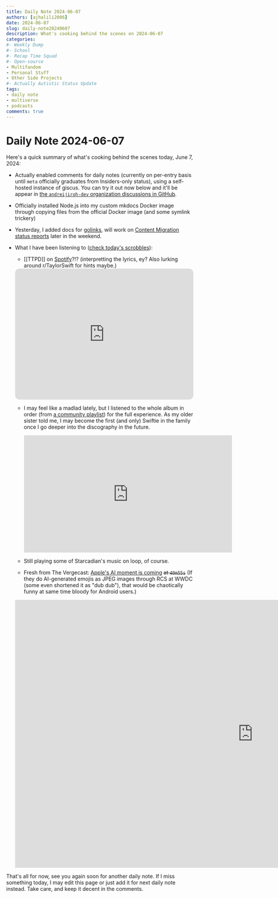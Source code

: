 ```yaml
---
title: Daily Note 2024-06-07
authors: [ajhalili2006]
date: 2024-06-07
slug: daily-note20240607
description: What's cooking behind the scenes on 2024-06-07
categories:
#- Weekly Dump
#- School
#- Recap Time Squad
#- Open-source
- Multifandom
- Personal Stuff
- Other Side Projects
#- Actually Autistic Status Update
tags:
- daily note
- multiverse
- podcasts
comments: true
---
```


# Daily Note 2024-06-07

Here's a quick summary of what's cooking behind the scenes today, June 7, 2024:

* Actually enabled comments for daily notes (currently on per-entry basis until `meta` officially graduates from Insiders-only status), using a self-hosted instance of giscus. You can try it out now below and it'll be appear in [the `andreijiroh-dev` organization discussions in GitHub](https://github.com/orgs/andreijiroh-dev/discussions/categories/daily-notes-and-status-updates).
* Officially installed Node.js into my custom mkdocs Docker image through copying files from the official Docker image (and some symlink trickery)
* Yesterday, I added docs for [golinks](../../../golinks.md), will work on [Content Migration status reports](../../../migration-progress.md) later in the weekend.
* What I have been listening to ([check today's scrobbles](https://www.last.fm/user/ajhalili2006/library?from=2024-06-06&to=2024-06-07)):
    * [[TTPD]] on [Spotify](https://open.spotify.com/album/1Mo4aZ8pdj6L1jx8zSwJnt?autoplay=true)?!? (interpretting the lyrics, ey? Also lurking around r/TaylorSwift for hints maybe.)

    <iframe style="border-radius:12px" src="https://open.spotify.com/embed/album/1Mo4aZ8pdj6L1jx8zSwJnt?utm_source=generator" width="100%" height="352" frameBorder="0" allowfullscreen="" allow="autoplay; clipboard-write; encrypted-media; fullscreen; picture-in-picture" loading="lazy"></iframe>

    * I may feel like a madlad lately, but I listened to the whole album in order (from [a community playlist]) for the full experience. As my older sister told me, I may become the first (and only) Swiftie in the family once I go deeper into the discography in the future.

      <div class="video-wrapper">
        <iframe width="560" height="315" src="https://www.youtube.com/embed/videoseries?si=CZgrZ3F0GHNPCMGx&amp;list=PLDr-FOmzEgAiySwqRFmMLmJ01nRDT4huy" title="YouTube video player" frameborder="0" allow="accelerometer; autoplay; clipboard-write; encrypted-media; gyroscope; picture-in-picture; web-share" referrerpolicy="strict-origin-when-cross-origin" allowfullscreen></iframe>
      </div>

    * Still playing some of Starcadian's music on loop, of course.
    * Fresh from The Vergecast: [Apple's AI moment is coming](https://youtu.be/rz2ldM5hGzw) ~~at `40m55s`~~ (If they do AI-generated emojis as JPEG images through RCS at WWDC (some even shortened it as "dub dub"), that would be chaotically funny at same time bloody for Android users.)
    <div class="video-wrapper">
      <iframe width="1280" height="720" src="https://www.youtube.com/embed/rz2ldM5hGzw" frameborder="0" allowfullscreen></iframe>
    </div>

That's all for now, see you again soon for another daily note. If I miss something today, I may edit this page or just add it for next daily note instead. Take care, and keep it decent in the comments.

[a community playlist]: https://www.youtube.com/playlist?list=PLDr-FOmzEgAiySwqRFmMLmJ01nRDT4huy